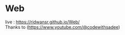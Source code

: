# Web
live : https://ridwansr.github.io/Web/
<br>
Thanks to (https://www.youtube.com/@codewithsadee)
